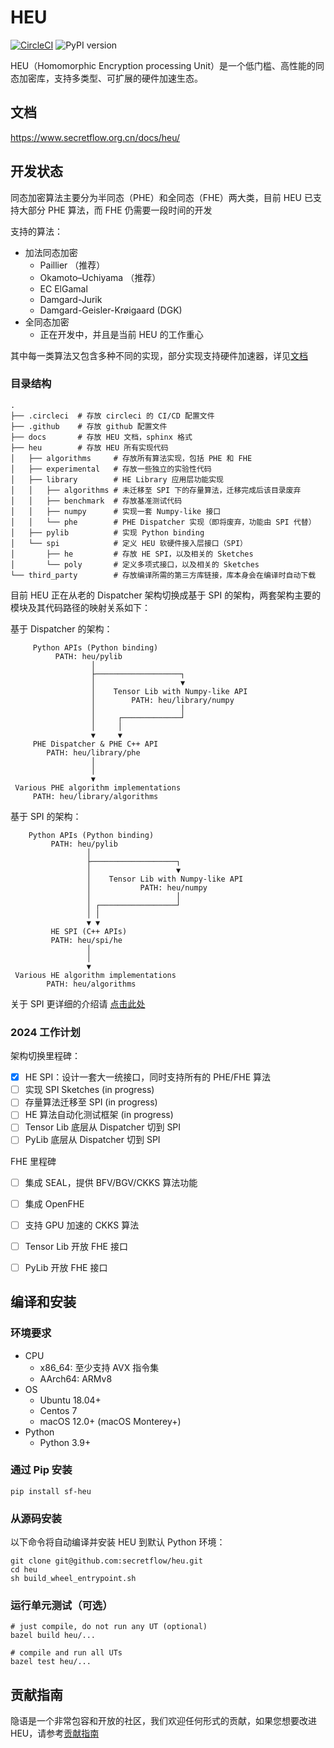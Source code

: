 # HEU

[![CircleCI](https://dl.circleci.com/status-badge/img/gh/secretflow/heu/tree/main.svg?style=svg)](https://dl.circleci.com/status-badge/redirect/gh/secretflow/heu/tree/main)
![PyPI version](https://img.shields.io/pypi/v/sf-heu)

HEU（Homomorphic Encryption processing Unit）是一个低门槛、高性能的同态加密库，支持多类型、可扩展的硬件加速生态。

## 文档

https://www.secretflow.org.cn/docs/heu/

## 开发状态

同态加密算法主要分为半同态（PHE）和全同态（FHE）两大类，目前 HEU 已支持大部分 PHE 算法，而 FHE 仍需要一段时间的开发

支持的算法：

- 加法同态加密
    - Paillier （推荐）
    - Okamoto–Uchiyama （推荐）
    - EC ElGamal
    - Damgard-Jurik
    - Damgard-Geisler-Krøigaard (DGK)
- 全同态加密
    - 正在开发中，并且是当前 HEU 的工作重心

其中每一类算法又包含多种不同的实现，部分实现支持硬件加速器，详见[文档](https://www.secretflow.org.cn/docs/heu/latest/zh-Hans/getting_started/algo_choice)

### 目录结构

```text
.
├── .circleci  # 存放 circleci 的 CI/CD 配置文件
├── .github    # 存放 github 配置文件
├── docs       # 存放 HEU 文档，sphinx 格式
├── heu        # 存放 HEU 所有实现代码
│   ├── algorithms     # 存放所有算法实现，包括 PHE 和 FHE
│   ├── experimental   # 存放一些独立的实验性代码
│   ├── library        # HE Library 应用层功能实现
│   │   ├── algorithms # 未迁移至 SPI 下的存量算法，迁移完成后该目录废弃
│   │   ├── benchmark  # 存放基准测试代码
│   │   ├── numpy      # 实现一套 Numpy-like 接口
│   │   └── phe        # PHE Dispatcher 实现（即将废弃，功能由 SPI 代替）
│   ├── pylib          # 实现 Python binding
│   └── spi            # 定义 HEU 软硬件接入层接口（SPI）
│       ├── he         # 存放 HE SPI，以及相关的 Sketches
│       └── poly       # 定义多项式接口，以及相关的 Sketches
└── third_party        # 存放编译所需的第三方库链接，库本身会在编译时自动下载
```

目前 HEU 正在从老的 Dispatcher 架构切换成基于 SPI 的架构，两套架构主要的模块及其代码路径的映射关系如下：

基于 Dispatcher 的架构：

```text
     Python APIs (Python binding)
          PATH: heu/pylib
                  │
                  ├───────────────────┐
                  │                   ▼
                  │    Tensor Lib with Numpy-like API
                  │        PATH: heu/library/numpy
                  │                   │
                  │     ┌─────────────┘
                  │     │
                  ▼     ▼
     PHE Dispatcher & PHE C++ API
        PATH: heu/library/phe
                  │
                  │
                  ▼
 Various PHE algorithm implementations
     PATH: heu/library/algorithms
```

基于 SPI 的架构：

```text
    Python APIs (Python binding)
         PATH: heu/pylib
                 │
                 ├───────────────────┐
                 │                   ▼
                 │    Tensor Lib with Numpy-like API
                 │           PATH: heu/numpy
                 │                   │
                 │ ┌─────────────────┘
                 │ │
                 ▼ ▼
         HE SPI (C++ APIs)
         PATH: heu/spi/he
                 │
                 │
                 ▼
 Various HE algorithm implementations
        PATH: heu/algorithms
```

关于 SPI 更详细的介绍请 [点击此处](heu/spi/README.md)

### 2024 工作计划

架构切换里程碑：

- [x] HE SPI：设计一套大一统接口，同时支持所有的 PHE/FHE 算法
- [ ] 实现 SPI Sketches (in progress)
- [ ] 存量算法迁移至 SPI (in progress)
- [ ] HE 算法自动化测试框架 (in progress)
- [ ] Tensor Lib 底层从 Dispatcher 切到 SPI
- [ ] PyLib 底层从 Dispatcher 切到 SPI

FHE 里程碑

- [ ] 集成 SEAL，提供 BFV/BGV/CKKS 算法功能
- [ ] 集成 OpenFHE
- [ ] 支持 GPU 加速的 CKKS 算法
- [ ] Tensor Lib 开放 FHE 接口
- [ ] PyLib 开放 FHE 接口


## 编译和安装

### 环境要求

- CPU
    - x86_64: 至少支持 AVX 指令集
    - AArch64: ARMv8
- OS
    - Ubuntu 18.04+
    - Centos 7
    - macOS 12.0+ (macOS Monterey+)
- Python
    - Python 3.9+

### 通过 Pip 安装

```shell
pip install sf-heu
```

### 从源码安装

以下命令将自动编译并安装 HEU 到默认 Python 环境：

```shell
git clone git@github.com:secretflow/heu.git
cd heu
sh build_wheel_entrypoint.sh

```

### 运行单元测试（可选）





```shell
# just compile, do not run any UT (optional)
bazel build heu/...

# compile and run all UTs
bazel test heu/...
```

## 贡献指南

隐语是一个非常包容和开放的社区，我们欢迎任何形式的贡献，如果您想要改进
HEU，请参考[贡献指南](CONTRIBUTING.md)


